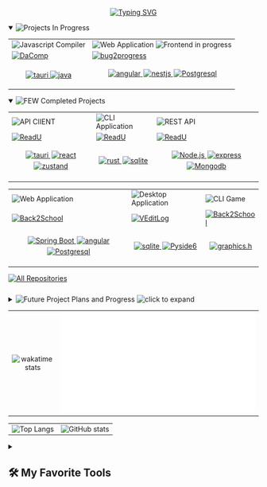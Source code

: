 <p align="center">
    <a href=""><img src="https://readme-typing-svg.demolab.com?font=Fira+Code&weight=100&size=22&duration=1000&pause=800&color=47F718&center=true&vCenter=true&random=false&width=500&lines=%E2%9C%8B+I+am+Sahriar+Nur+Nahin;%F0%9F%8C%B1+Currently+Learning%3A+GoLang;%F0%9F%9B%A0%EF%B8%8F+Working+on%3A+Dacomp(Java);%F0%9F%91%8D+interested+in+Open+Source;...+and+Cryptography;%F0%9F%A7%AD++Hobby%3A+Creative+Coding%2C+Writing;%F0%9F%92%8C+I+love+building+new+things" alt="Typing SVG" /></a>
</p>

<details open>
    <summary>
        <img
            src="https://custom-icon-badges.demolab.com/badge/Projects_In_Progress-47A248?style=for-the-badge&logo=book&logoColor=blue"
            alt="Projects In Progress"
        />
    </summary>
    <table width="1px">
        <tr>
            <td>
                <img
                    src="https://custom-icon-badges.demolab.com/badge/Compiler-1F222E?style=for-the-badge&logo=command&logoColor=white"
                    alt="Javascript Compiler"
                />
            </td>
            <td>
                <img
                    src="https://custom-icon-badges.demolab.com/badge/Web_Application-1F222E?style=for-the-badge&logo=command&logoColor=white"
                    alt="Web Application"
                />
                <img
                    src="https://custom-icon-badges.demolab.com/badge/Frontend_in_progress-red.svg"
                    alt="Frontend in progress"
                />
            </td>
        </tr>
        <tr>
            <td>
                <div>
                    <a href="https://github.com/snh1999/dacomp">
                        <img
                            width="278"
                            src="https://denvercoder1-github-readme-stats.vercel.app/api/pin/?username=snh1999&repo=dacomp&theme=dark&bg_color=1F222E&title_color=00FF00&hide_border=true&icon_color=F8D866&show_icons=true"
                            alt="DaComp"
                        />
                    </a>
                </div>
            </td>
            <td>
                <a href="https://github.com/snh1999/bug2progress">
                    <img
                        width="278"
                        src="https://denvercoder1-github-readme-stats.vercel.app/api/pin/?username=snh1999&repo=bug2progress&theme=dark&bg_color=1F222E&title_color=00FF00&hide_border=true&icon_color=F8D866&show_icons=true"
                        alt="bug2progress"
                    />
                </a>
            </td>
        </tr>
        <tr>
            <td>
                <p align="center">
                    <a href="#">
                        <img
                            alt="tauri"
                            src="https://custom-icon-badges.demolab.com/badge/Dotnet-blue.svg?logo=dotnet&logoColor=white"
                        />
                    </a>
                    <a href="https://react.dev">
                        <img alt="java" src="https://custom-icon-badges.demolab.com/badge/java-orange.svg?logo=java" />
                    </a>
                </p>
            </td>
            <td>
                <p align="center">
                    <a href="https://angular.io/">
                        <img
                            style="margin-left: 2px; margin-bottom: 5px"
                            alt="angular"
                            src="https://custom-icon-badges.demolab.com/badge/Angular-red.svg?logo=angular"
                        />
                    </a>
                    <a href="https://nestjs.com/">
                        <img
                            style="margin-left: 2px; margin-bottom: 5px"
                            alt="nestjs"
                            src="https://custom-icon-badges.demolab.com/badge/NestJS-grey.svg?logo=nestjs"
                        />
                    </a>
                    <a href="https://www.postgresql.org/">
                        <img
                            style="margin-left: 2px; margin-bottom: 5px"
                            alt="Postgresql"
                            src="https://custom-icon-badges.demolab.com/badge/PostgreSQL-blue.svg?logo=postgresql&logoColor=white"
                        />
                    </a>
                </p>
            </td>
        </tr>
    </table>
</details>

<details open>
    <summary>
        <img
            src="https://custom-icon-badges.demolab.com/badge/Completed_Projects-47A248?style=for-the-badge&logo=check&logoColor=white"
            alt=" FEW Completed Projects"
        />
    </summary>
    <div>
        <table width="1px">
            <tr>
                <td>
                    <img
                        src="https://custom-icon-badges.demolab.com/badge/API_CLIENT-1F222E?style=for-the-badge&logo=check-circle&logoColor=white"
                        alt="API ClIENT"
                    />
                </td>
                <td>
                    <img
                        src="https://custom-icon-badges.demolab.com/badge/CLI_Application-1F222E?style=for-the-badge&logo=terminal&logoColor=white"
                        alt="CLI Application"
                    />
                </td>
                <td>
                    <img
                        src="https://custom-icon-badges.demolab.com/badge/REST_API-1F222E?style=for-the-badge&logo=bookmark&logoColor=white"
                        alt="REST API"
                    />
                </td>
            </tr>
            <tr>
                <td>
                    <a href="https://github.com/snh1999/catest">
                        <img
                            width="278"
                            src="https://denvercoder1-github-readme-stats.vercel.app/api/pin/?username=snh1999&repo=catest&theme=dark&bg_color=1F222E&title_color=00FF00&hide_border=true&icon_color=F8D866&show_icons=true"
                            alt="ReadU"
                        />
                    </a>
                </td>
                <td>
                    <a href="https://github.com/snh1999/cmd_cat">
                        <img
                            width="278"
                            src="https://denvercoder1-github-readme-stats.vercel.app/api/pin/?username=snh1999&repo=cmd_cat&theme=dark&bg_color=1F222E&title_color=00FF00&hide_border=true&icon_color=F8D866&show_icons=true"
                            alt="ReadU"
                        />
                    </a>
                </td>
                <td>
                    <a href="https://github.com/snh1999/ReadU">
                        <img
                            width="278"
                            src="https://denvercoder1-github-readme-stats.vercel.app/api/pin/?username=snh1999&repo=ReadU&theme=dark&bg_color=1F222E&title_color=00FF00&hide_border=true&icon_color=F8D866&show_icons=true"
                            alt="ReadU"
                        />
                    </a>
                </td>
            </tr>
            <tr>
                <td>
                    <p align="center">
                        <a href="https://tauri.app/">
                            <img
                                style="margin-left: 2px; margin-bottom: 5px"
                                alt="tauri"
                                src="https://custom-icon-badges.demolab.com/badge/Tauri-blue.svg?logo=tauri&logoColor=yellow"
                            />
                        </a>
                        <a href="https://react.dev">
                            <img
                                style="margin-left: 2px; margin-bottom: 5px"
                                alt="react"
                                src="https://custom-icon-badges.demolab.com/badge/React-grey.svg?logo=react"
                            />
                        </a>
                        <a href="https://www.typescriptlang.org/">
                            <img
                                style="margin-left: 2px; margin-bottom: 5px"
                                alt="zustand"
                                src="https://custom-icon-badges.demolab.com/badge/Zustand-teal.svg"
                            />
                        </a>
                    </p>
                </td>
                <td>
                    <p align="center">
                        <a href="https://www.rust-lang.org/">
                            <img
                                style="margin-left: 2px; margin-bottom: 5px"
                                alt="rust"
                                src="https://custom-icon-badges.demolab.com/badge/Rust-black.svg?logo=rust"
                            />
                        </a>
                        <a href="https://github.com/rusqlite/rusqlite">
                            <img
                                style="margin-left: 2px; margin-bottom: 5px"
                                alt="sqlite"
                                src="https://custom-icon-badges.demolab.com/badge/Rusqlite-aquamarine.svg?logo=sqlite"
                            />
                        </a>
                    </p>
                </td>
                <td>
                    <p align="center">
                        <a href="https://nodejs.org/">
                            <img
                                style="margin-left: 2px; margin-bottom: 5px"
                                alt="Node.js"
                                src="https://custom-icon-badges.demolab.com/badge/Node.js-339933?logo=node.js&logoColor=white"
                            />
                        </a>
                        <a href="https://expressjs.com/">
                            <img
                                style="margin-left: 2px; margin-bottom: 5px"
                                alt="express"
                                src="https://custom-icon-badges.demolab.com/badge/Express-000000?logo=express&logoColor=white"
                            />
                        </a>
                        <a href="https://www.mongodb.com/">
                            <img
                                style="margin-left: 2px; margin-bottom: 5px"
                                alt="Mongodb"
                                src="https://custom-icon-badges.demolab.com/badge/MongoDB-47A248?logo=mongodb&logoColor=white"
                            />
                        </a>
                    </p>
                </td>
            </tr>
        </table>
        <table>
            <tr>
                <td>
                    <img
                        src="https://custom-icon-badges.demolab.com/badge/Web_Application-1F222E?style=for-the-badge&logo=cloud&logoColor=white"
                        alt="Web Application"
                    />
                </td>
                <td>
                    <img
                        src="https://custom-icon-badges.demolab.com/badge/Desktop_Application-1F222E?style=for-the-badge&logo=monitor&logoColor=white"
                        alt="Desktop Application"
                    />
                </td>
                <td>
                    <img
                        src="https://custom-icon-badges.demolab.com/badge/CLI_GAME-1F222E?style=for-the-badge&logo=airplay&logoColor=white"
                        alt="CLI Game"
                    />
                </td>
            </tr>
            <tr>
                <td>
                    <a href="https://github.com/snh1999/jblog">
                        <img
                            width="278"
                            src="https://denvercoder1-github-readme-stats.vercel.app/api/pin/?username=snh1999&repo=jblog&theme=dark&bg_color=1F222E&title_color=00FF00&hide_border=true&icon_color=F8D866&show_icons=true"
                            alt="Back2School"
                        />
                    </a>
                </td>
                <td>
                    <a href="https://github.com/snh1999/VEditLog">
                        <img
                            width="278"
                            src="https://denvercoder1-github-readme-stats.vercel.app/api/pin/?username=snh1999&repo=VEditLog&theme=dark&bg_color=1F222E&title_color=00FF00&hide_border=true&icon_color=F8D866&show_icons=true"
                            alt="VEditLog"
                        />
                    </a>
                </td>
                <td>
                    <a href="https://github.com/snh1999/Back2School">
                        <img
                            width="278"
                            src="https://denvercoder1-github-readme-stats.vercel.app/api/pin/?username=snh1999&repo=Back2School&theme=dark&bg_color=1F222E&title_color=00FF00&hide_border=true&icon_color=F8D866&show_icons=true"
                            alt="Back2School"
                        />
                    </a>
                </td>
            </tr>
            <tr>
                <td>
                    <p align="center">
                        <a href="https://spring.io/projects/spring-boot/">
                            <img
                                style="margin-left: 2px; margin-bottom: 5px"
                                alt="Spring Boot"
                                src="https://custom-icon-badges.demolab.com/badge/Spring_Boot-47A248?logo=springboot&logoColor=white"
                            />
                        </a>
                        <a href="https://angular.io/">
                            <img
                                style="margin-left: 2px; margin-bottom: 5px"
                                alt="angular"
                                src="https://custom-icon-badges.demolab.com/badge/Angular-red.svg?logo=angular"
                            />
                        </a>
                        <a href="https://www.postgresql.org/">
                            <img
                                style="margin-left: 2px; margin-bottom: 5px"
                                alt="Postgresql"
                                src="https://custom-icon-badges.demolab.com/badge/PostgreSQL-blue.svg?logo=postgresql&logoColor=white"
                            />
                        </a>
                    </p>
                </td>
                <td>
                    <p align="center">
                        <a href="">
                            <img
                                style="margin-left: 2px; margin-bottom: 5px"
                                alt="sqlite"
                                src="https://custom-icon-badges.demolab.com/badge/json-orange.svg?logo=json"
                            />
                        </a>
                        <a href="https://pypi.org/project/PySide/">
                            <img
                                style="margin-left: 2px; margin-bottom: 5px"
                                alt="Pyside6"
                                src="https://custom-icon-badges.demolab.com/badge/PySide-47A248?logo=qt&logoColor=white"
                            />
                        </a>
                    </p>
                </td>
                <td>
                    <p align="center">
                        <a href="">
                            <img
                                style="margin-left: 2px; margin-bottom: 5px"
                                alt="graphics.h"
                                src="https://custom-icon-badges.demolab.com/badge/graphics.h-black.svg"
                            />
                        </a>
                    </p>
                </td>
            </tr>
        </table>
        </div>
    </div>
    <a href="https://github.com/snh1999?tab=repositories&q=&type=&language=&sort=names">
        <span style="display: flex; margin-bottom: -5px">
            <img
                src="https://custom-icon-badges.demolab.com/badge/All_Repositories-1F222E?style=for-the-badge&logo=arrow-down&logoColor=white"
                alt="All Repositories"
            />
        </span>
    </a>

</details>

<details style="margin-top:30px" close>
    <summary>
        <img
            src="https://custom-icon-badges.demolab.com/badge/Future_Project_Plans_and_Progress-grey?style=for-the-badge"
            alt="Future Project Plans and Progress"
        />
        <img
            height="20px"
            src="https://custom-icon-badges.demolab.com/badge/click_to_expand-777777.svg"
            alt="click to expand"
        />
    </summary>
    <ul>
        <li>
            <img
                src="https://custom-icon-badges.demolab.com/badge/T9_Android-brown?style=for-the-badge"
                alt="T9 Android"
            />
            <i>Planned Custom ROM for Button Smart phones</i>
        </li>
        This is probably my most ambitious idea so far, but smart button device is something I plan on using in future
        and the growing trend to live in the present gives me hope for this one. I will get started once I get my hands
        to one of those devices. I will most likely fork AOSP or lineageOS.
        <li style="margin-top: 10px">
            <img src="https://custom-icon-badges.demolab.com/badge/KidVid-green?style=for-the-badge" alt="KidVid" />
            <i> Mobile app to control (by parents) the content kids watch </i>
        </li>
        Not sure about how this will turn out, brainstrom attempt is pretty much on with this. I just am not comfortable
        seeing my kid cousin enjoying the cringe-fest from short video contents. I just want him to get some good
        entertainment as we did before all the competiton for attention become a thing.
        <li style="margin-top: 10px">
            <img
                src="https://custom-icon-badges.demolab.com/badge/Search_Red-grey?style=for-the-badge"
                alt="Search Red"
            />
            <i>App for finding blood donors available nearby.</i>
        </li>
        <li>
            <img
                src="https://custom-icon-badges.demolab.com/badge/typing_practice-grey?style=for-the-badge"
                alt="Typing Practice"
            />
            <i> Typing tutor adjusting on current performance analytics</i>
        </li>
        <li style="margin-top: 10px">
            <img
                src="https://custom-icon-badges.demolab.com/badge/latex_markdown_html-grey?style=for-the-badge"
                alt="Latex-Markdown-HTML"
            />
            <i>App to adjust and convert between markdown, tex and html files</i>
        </li>
        Only issue is Latex feels really hard to me 😶‍🌫️
        <li style="margin-top: 10px">
            <img src="https://custom-icon-badges.demolab.com/badge/hobbies-orange?style=for-the-badge" alt="Hobbies" />
            On another note, I am working on series of stories titled `Melancholy`, Planned to have 5 stories and an
            Ending novel
        </li>
    </ul>
</details>

|                                                                                                                                                                                                                                               |                                                  |
| :-------------------------------------------------------------------------------------------------------------------------------------------------------------------------------------------------------------------------------------------: | :----------------------------------------------: |
| ![wakatime stats](https://denvercoder1-github-readme-stats.vercel.app/api/wakatime?username=snh1999&api_domain=wakapi.dev&theme=chartreuse-dark&custom_title=Recent%20Stats%20from%20Wakapi&layout=compact&range=last_30_days&langs_count=10) | ![wakapi metrics](./metrics.plugin.wakatime.svg) |

|                                                                                                                                                                                                                              |                                                                                                                                                                                                                         |
| :--------------------------------------------------------------------------------------------------------------------------------------------------------------------------------------------------------------------------: | :---------------------------------------------------------------------------------------------------------------------------------------------------------------------------------------------------------------------: |
| ![Top Langs](https://denvercoder1-github-readme-stats.vercel.app/api/top-langs/?username=snh1999&layout=compact&langs_count=8&exclude_repo=ludo_project&theme=chartreuse-dark&custom_title=Language%20stats%20from%20github) | ![GitHub stats](https://denvercoder1-github-readme-stats.vercel.app/api?username=snh1999&hide=contribs,prs&count_private=true&show_icons=true&theme=chartreuse-dark&custom_title=Github%20Stats&exclude_repo=[snh1999]) |

<details close> 
  <summary><h2>🛠️ My Favorite Tools</h2></summary>
  <h3>Languages</h3>

  <p>
      <a href="https://github.com/search?q=user%3Asnh1999+language%3Abash"><img alt="Bash" src="https://img.shields.io/badge/Bash-121011.svg?logo=gnu-bash&logoColor=white"></a>
      <a href="https://github.com/search?q=user%3Asnh1999+language%3Ac"><img alt="C" src="https://custom-icon-badges.demolab.com/badge/C-03599C.svg?logo=c-in-hexagon&logoColor=white"></a>
      <a href="https://github.com/search?q=user%3Asnh1999+language%3Acsharp"><img alt="C#" src="https://custom-icon-badges.demolab.com/badge/C%23-68217A.svg?logo=cs2&logoColor=white"></a>
      <a href="https://github.com/search?q=user%3Asnh1999+language%3Acss"><img alt="CSS" src="https://img.shields.io/badge/CSS-1572B6.svg?logo=css3&logoColor=white"></a>
      <a href="https://github.com/search?q=user%3Asnh1999+language%3Ahtml"><img alt="HTML" src="https://img.shields.io/badge/HTML-E34F26.svg?logo=html5&logoColor=white"></a>
      <a href="https://github.com/search?q=user%3Asnh1999+language%3Ajava"><img alt="Java" src="https://custom-icon-badges.demolab.com/badge/Java-007396.svg?logo=java&logoColor=white"></a>
      <a href="https://github.com/search?q=user%3Asnh1999+language%3Ajavascript"><img alt="JavaScript" src="https://img.shields.io/badge/JavaScript-F7DF1E.svg?logo=javascript&logoColor=black"></a>
      <a href="https://github.com/search?q=user%3Asnh1999+language%3Atex"><img alt="LaTeX" src="https://img.shields.io/badge/LaTeX-008080.svg?logo=LaTeX&logoColor=white"></a>
      <a href="https://github.com/search?q=user%3Asnh1999+language%3Amarkdown"><img alt="Markdown" src="https://img.shields.io/badge/Markdown-000000.svg?logo=markdown&logoColor=white"></a>
      <a href="https://github.com/search?q=user%3Asnh1999+language%3Ajavascript"><img alt="Node.js" src="https://img.shields.io/badge/Node.js-43853D.svg?logo=node.js&logoColor=white"></a>
      <a href="https://github.com/search?q=user%3Asnh1999+language%3Apython"><img alt="Python" src="https://img.shields.io/badge/Python-14354C.svg?logo=python&logoColor=white"></a>
      <a href="https://github.com/search?q=user%3Asnh1999+language%3Arust"><img alt="Rust" src="https://custom-icon-badges.demolab.com/badge/Rust-orange.svg?logo=rust&logoColor=black"></a>
      <a href="https://github.com/search?q=user%3Asnh1999+language%3Asql"><img alt="SQL" src="https://custom-icon-badges.demolab.com/badge/SQL-025E8C.svg?logo=database&logoColor=white"></a>
      <a href="https://github.com/search?q=user%3Asnh1999+language%3AtypeScript"><img alt="TypeScript" src="https://img.shields.io/badge/TypeScript-007ACC.svg?logo=typescript&logoColor=white"></a>
  </p>

  <h3>Frameworks and Libraries</h3>

  <p>
      <a href="#"><img alt="Angular" src="https://img.shields.io/badge/Angular-red.svg?logo=angular&logoColor=white"></a>
      <a href="#"><img alt="Electron" src="https://img.shields.io/badge/Electron-20232e.svg?logo=electron&logoColor=white"></a>
      <a href="#"><img alt="Flutter" src="https://img.shields.io/badge/Flutter-teal.svg?logo=flutter"></a>
      <a href="#"><img alt="Express.js" src="https://img.shields.io/badge/Express.js-404d59.svg?logo=express&logoColor=white"></a>
      <a href="#"><img alt="Material Design" src="https://img.shields.io/badge/Material%20Design-0081CB.svg?logo=material-design&logoColor=white"></a>
      <a href="#"><img alt="NestJs" src="https://custom-icon-badges.demolab.com/badge/NestJS-grey.svg?logo=nestjs"></a>
      <a href="https://spring.io/projects/spring-boot/"> <img alt="Spring Boot" src="https://custom-icon-badges.demolab.com/badge/Spring_Boot-47A248?logo=springboot&logoColor=white" /> </a>
      <a href="https://tauri.app/"> <img alt="tauri" src="https://custom-icon-badges.demolab.com/badge/Tauri-blue.svg?logo=tauri&logoColor=yellow" /> </a>
      <a href="#"><img alt="React" src="https://img.shields.io/badge/React-20232a.svg?logo=react&logoColor=%2361DAFB"></a>
  </p>

  <h3> Databases and Tools</h3>

  <p>
      <a href="#"><img alt="GitHub Pages" src="https://img.shields.io/badge/GitHub%20Pages-327FC7.svg?logo=github&logoColor=white"></a>
      <a href="#"><img alt="MongoDB" src ="https://img.shields.io/badge/MongoDB-4ea94b.svg?logo=mongodb&logoColor=white"></a>
      <a href="#"><img alt="MySQL" src="https://img.shields.io/badge/MySQL-00f.svg?logo=mysql&logoColor=white"></a>
      <a href="#"><img alt="Obsidian" src="https://img.shields.io/badge/Obsidian-purple.svg?logo=obsidian&logoColor=white"></a>
      <a href="#"><img alt="PostgreSQL" src ="https://img.shields.io/badge/PostgreSQL-316192.svg?logo=postgresql&logoColor=white"></a>
      <a href="#"><img alt="Processing" src="https://img.shields.io/badge/Processing-00979D.svg?logo=p5js&logoColor=white"></a>
      <a href="#"><img alt="SQLite" src ="https://img.shields.io/badge/SQLite-07405e.svg?logo=sqlite&logoColor=white"></a>
      <a href="#"><img alt="Adobe" src="https://img.shields.io/badge/Adobe%20Premiere Pro-violet.svg?logo=adobe&logoColor=white"></a>
      <a href="#"><img alt="Android Studio" src="https://img.shields.io/badge/Android%20Studio-008678.svg?logo=android-studio&logoColor=white"></a>
      <a href="#"><img alt="Audacity" src="https://img.shields.io/badge/-Audacity-0000CC?logo=audacity&logoColor=white"></a>
      <a href="#"><img alt="Brave" src="https://img.shields.io/badge/-Brave-FB542B?logo=brave&logoColor=white"></a>
      <a href="#"><img alt="Discord" src="https://img.shields.io/badge/-Discord-5865F2.svg?logo=discord&logoColor=white"></a>
      <a href="#"><img alt="Git" src="https://img.shields.io/badge/Git-F05033.svg?logo=git&logoColor=white"></a>
      <a href="#"><img alt="Neovim" src="https://img.shields.io/badge/LunarVim-teal.svg?logo=neovim&logoColor=white"></a>
      <a href="#"><img alt="Manjaro" src="https://img.shields.io/badge/Manjaro%20Linux-1793D1.svg?logo=manjaro&logoColor=white"></a>
      <a href="#"><img alt="OBS Studio" src="https://img.shields.io/badge/-OBS-302E31?logo=obs-studio&logoColor=white"></a>
      <a href="#"><img alt="Postman" src="https://img.shields.io/badge/Postman-FF6C37?logo=postman&logoColor=white"></a>
      <a href="#"><img alt="SonarLint" src="https://img.shields.io/badge/-SonarLint-CB2029?logo=sonarlint&logoColor=white"></a>
      <a href="#"><img alt="Visual Studio Code" src="https://img.shields.io/badge/Visual%20Studio%20Code-0078d7.svg?logo=visual-studio-code&logoColor=white"></a>
  </p>
</details>
